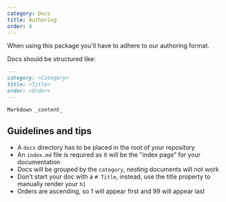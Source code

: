 ```yaml
---
category: Docs
title: Authoring
order: 4
---
```


When using this package you'll have to adhere to our authoring format.

Docs should be structured like:

```md
---
category: <Category>
title: <Title>
order: <Order>
---

Markdown _content_
```

## Guidelines and tips

-   A `docs` directory has to be placed in the root of your repository
-   An `index.md` file is required as it will be the "index page" for your documentation
-   Docs will be grouped by the `category`, nesting documents will not work
-   Don't start your doc with a `# Title`, instead, use the title property to manually render your `h1`
-   Orders are ascending, so 1 will appear first and 99 will appear last
